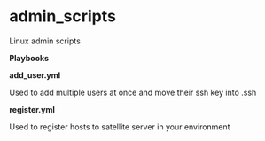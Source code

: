 # admin_scripts

Linux admin scripts

**Playbooks**

**add_user.yml**

Used to add multiple users at once and move their ssh key into .ssh

**register.yml**

Used to register hosts to satellite server in your environment